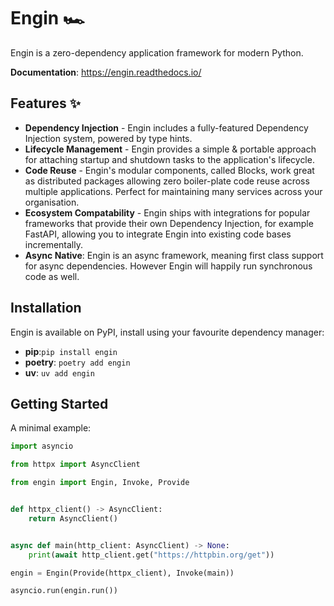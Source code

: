 # Engin 🏎️

Engin is a zero-dependency application framework for modern Python.

**Documentation**: https://engin.readthedocs.io/

## Features ✨

- **Dependency Injection** - Engin includes a fully-featured Dependency Injection system,
  powered by type hints.
- **Lifecycle Management** - Engin provides a simple & portable approach for attaching
  startup and shutdown tasks to the application's lifecycle.
- **Code Reuse** - Engin's modular components, called Blocks, work great as distributed
  packages allowing zero boiler-plate code reuse across multiple applications. Perfect for
  maintaining many services across your organisation.
- **Ecosystem Compatability** - Engin ships with integrations for popular frameworks that
  provide their own Dependency Injection, for example FastAPI, allowing you to integrate
  Engin into existing code bases incrementally.
- **Async Native**: Engin is an async framework, meaning first class support for async
  dependencies. However Engin will happily run synchronous code as well.

## Installation

Engin is available on PyPI, install using your favourite dependency manager:

- **pip**:`pip install engin`
- **poetry**: `poetry add engin`
- **uv**: `uv add engin`

## Getting Started

A minimal example:

```python
import asyncio

from httpx import AsyncClient

from engin import Engin, Invoke, Provide


def httpx_client() -> AsyncClient:
    return AsyncClient()


async def main(http_client: AsyncClient) -> None:
    print(await http_client.get("https://httpbin.org/get"))

engin = Engin(Provide(httpx_client), Invoke(main))

asyncio.run(engin.run())
```

